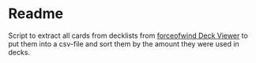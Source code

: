 # Readme

Script to extract all cards from decklists 
from [forceofwind Deck Viewer](https://www.forceofwind.online/search/) to put them into a csv-file
and sort them by the amount they were used in decks.
